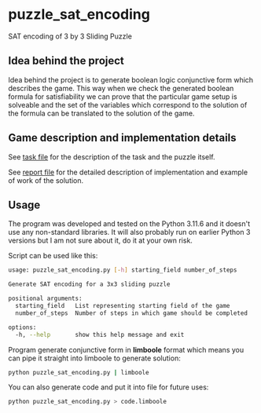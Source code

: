 # puzzle_sat_encoding

SAT encoding of 3 by 3 Sliding Puzzle

## Idea behind the project

Idea behind the project is to generate boolean logic conjunctive form which
describes the game. This way when we check the generated boolean formula for
satisfiability we can prove that the particular game setup is solveable and the
set of the variables which correspond to the solution of the formula can be
translated to the solution of the game.

## Game description and implementation details

See [task file](./task.pdf) for the description of the task and the puzzle
itself.

See [report file](./Project_1_Fordui.pdf) for the detailed description of
implementation and example of work of the solution.

## Usage

The program was developed and tested on the Python 3.11.6 and it doesn't use any
non-standard libraries. It will also probably run on earlier Python 3 versions
but I am not sure about it, do it at your own risk.

Script can be used like this:

```bash
usage: puzzle_sat_encoding.py [-h] starting_field number_of_steps

Generate SAT encoding for a 3x3 sliding puzzle

positional arguments:
  starting_field   List representing starting field of the game
  number_of_steps  Number of steps in which game should be completed

options:
  -h, --help       show this help message and exit
```

Program generate conjunctive form in **limboole** format which means you can
pipe it straight into limboole to generate solution:

```bash
python puzzle_sat_encoding.py | limboole
```

You can also generate code and put it into file for future uses:

```bash
python puzzle_sat_encoding.py > code.limboole
```
